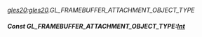 _[gles20](../../modules/gles20/gles20-module.md):[gles20](../../modules/gles20/gles20-module.md).GL\_FRAMEBUFFER\_ATTACHMENT\_OBJECT\_TYPE_
##### Const GL\_FRAMEBUFFER\_ATTACHMENT\_OBJECT\_TYPE:[Int](../../modules/wonkey/wonkey-types-int.md)
